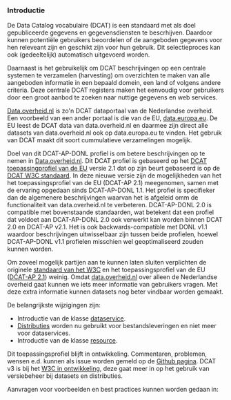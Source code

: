 ### Introductie

De Data Catalog vocabulaire (DCAT) is een standaard met als doel gepubliceerde gegevens en gegevensdiensten te bescrhijven. Daardoor kunnen potentiële gebruikers beoordelen of de aangeboden gegevens voor hen releveant zijn en geschikt zijn voor hun gebruik. Dit selectieproces kan ook (gedeeltelijk) automatisch uitgevoerd worden. 

Daarnaast is het gebruikelijk om DCAT beschrijvingen op een centrale systemen te verzamelen (harvesting) om overzichten te maken van alle aangeboden informatie in een bepaald domein, een land of volgens andere criteria. Deze centrale DCAT registers maken het eenvoudig voor gebruikers door een groot aanbod te zoeken naar nuttige gegevens en web services.

<a href="https://data.overheid.nl/">Data.overheid.nl</a> is zo'n DCAT dataportaal van de Nederlandse overheid.  Een voorbeeld van een ander portaal is die van de EU, <a href="https://data.europa.eu/en">data.europa.eu</a>. De EU leest de DCAT data van data.overheid.nl en daarmee zijn direct alle datasets van data.overheid.nl ook op data.europa.eu te vinden. Het gebruik van DCAT maakt dit soort cummulatieve verzamelingen mogelijk.

Doel van dit DCAT-AP-DONL profiel is om betere beschrijvingen op te nemen in <a href="https://data.overheid.nl/">Data.overheid.nl</a>. Dit DCAT profiel  is gebaseerd op het [DCAT toepassingprofiel van de EU](https://joinup.ec.europa.eu/collection/semantic-interoperability-community-semic/solution/dcat-application-profile-data-portals-europe) versie 2.1 dat op zijn beurt gebaseerd is op de [DCAT W3C standaard](https://www.w3.org/TR/vocab-dcat-2/). In deze nieuwe versie zijn de mogelijkheden van het het toepassingsprofiel van de EU (DCAT-AP 2.1) meegenomen, samen met de ervaring opgedaan sinds DCAT-AP-DONL 1.1. Het profiel is specifieker dan de algemenere beschrijvingen waarvan het is afgeleid omm de functionaliteit van data.overheid.nl te verbeteren. DCAT-AP-DONL 2.0 is compatible met bovenstaande standaarden, wat betekent dat een profiel dat voldoet aan DCAT-AP-DONL 2.0 ook verwerkt kan worden binnen DCAT 2.0 en DCAT-AP v2.1. Het is ook backwards-compatible met DONL v1.1 waardoor beschrijvingen uitwisselbaar zijn tussen beide profielen, hoewel DCAT-AP-DONL v1.1 profielen misschien wel geoptimaliseerd zouden kunnen worden.

Om zoveel mogelijk partijen aan te kunnen laten sluiten verplichten de originele <a href="https://www.w3.org/TR/vocab-dcat-2/">standaard van het W3C</a> en het toepassingsprofiel van de EU (<a href="https://joinup.ec.europa.eu/collection/semantic-interoperability-community-semic/solution/dcat-application-profile-data-portals-europe/release/210">DCAT-AP 2.1</a>) weinig. Omdat  <a href="data.overheid.nl">data.overheid.nl</a> over alleen de Nederlandse overheid gaat kunnen we iets meer informatie van gebruikers vragen. Met deze extra informatie kunnen datasets nog beter vindbaar worden gemaakt. 


De belangrijkste wijzigingen zijn:</p>

<ul>
        <li>Introductie van de klasse <a href="#dcat-DataService">dataservice</a>.</li>
        <li><a href="#dcat-Distribution">Distributies</a> worden nu gebruikt voor bestandsleveringen en niet meer voor dataservices.</li>
        <li>Introductie van de klasse <a href="#dcat-Resource">resource</a>.</li>
</ul>

<p>Dit toepassingsprofiel blijft in ontwikkeling. Commentaren, problemen, wensen e.d. kunnen als issue worden gemeld op de <a href="https://github.com/dataoverheid/dcat-ap-donl">Github pagina</a>.
DCAT v3 is bij het  <a href="https://www.w3.org/TR/vocab-dcat-3/">W3C in ontwikkeling</a>, deze gaat meer in op het gebruik van versiebeheer bij datasets en distributies.</p>

<p>Aanvragen voor voorbeelden en best practices kunnen worden gedaan in:

<div class="issue" data-number="33"></div>
<div class="issue" data-number="34"></div>
